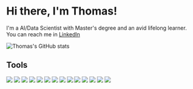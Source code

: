 # Hi there, I'm Thomas!

I'm a AI/Data Scientist with Master's degree and an avid lifelong learner. You can reach me in [Linkedln](https://www.linkedin.com/in/thomastslearn229/)

![Thomas's GitHub stats](https://github-readme-stats.vercel.app/api?username=thom22&hide=contribs,prs&show_icons=true&theme=radical)

## Tools
![](https://img.shields.io/badge/Programming-Python-brightgreen?style=plastic&logo=python)
![](https://img.shields.io/badge/Programming-R-brightgreen?style=plastic&logo=r)
![](https://img.shields.io/badge/Programming-SQL-brightgreen?style=plastic&logo=sql)
![](https://img.shields.io/badge/Programming-OpenCv-brightgreen?style=plastic&logo=opencv)
![](https://img.shields.io/badge/Framework-Tensorflow-blue?style=plastic&logo=tensorflow)
![](https://img.shields.io/badge/Framework-Keras-blue?style=plastic&logo=keras)
![](https://img.shields.io/badge/Framework-Pytorch-blue?style=plastic&logo=pytorch)
![](https://img.shields.io/badge/Os-Linux-9cf?style=plastic&logo=linux)
![](https://img.shields.io/badge/Library-Numpy-9cf?style=plastic&logo=numpy)
![](https://img.shields.io/badge/Library-Scikitlearn-9cf?style=plastic&logo=scikitlearn)
![](https://img.shields.io/badge/Library-Pandas-9cf?style=plastic&logo=pandas)
![](https://img.shields.io/badge/IndustryKnowledge-DeepLearning-9cf?style=plastic&logo=ai)
![](https://img.shields.io/badge/IndustryKnowledge-MachineLearning-9cf?style=plastic&logo=ai)
![](https://img.shields.io/badge/IndustryKnowledge-ComputerVision-9cf?style=plastic&logo=AI)


<!-- ![](https://img.shields.io/badge/IndustryKnowledge-ComputerVision-9cf?style=plastic&logo=ai)
![](https://img.shields.io/badge/IndustryKnowledge-CNN-9cf?style=plastic&logo=ai)
![](https://img.shields.io/badge/IndustryKnowledge-LSTM-9cf?style=plastic&logo=ai)
![](https://img.shields.io/badge/IndustryKnowledge-YOLO-9cf?style=plastic&logo=ai)
![](https://img.shields.io/badge/IndustryKnowledge-GAN-9cf?style=plastic&logo=ai) -->








<!-- 
for showing icon and theme:
![Anurag's GitHub stats](https://github-readme-stats.vercel.app/api?username=thom22&show_icons=true&theme=radical) 

for tools and technologies
![](https://img.shields.io/badge/<WORD_ON_LEFT>-<WORD_ON_RIGHT>-informational?style=flat&logo=<LOGO_NAME>&logoColor=white&color=2bbc8a)

-->






<!-- - 🔭 I’m currently working on ...
- 🌱 I’m currently learning ...
- 👯 I’m looking to collaborate on ...
- 🤔 I’m looking for help with ...
- 😄 Pronouns: he/him
- 💬 Ask me about ... 

To fully showing without hiding any status
[![Thomas's GitHub stats](https://github-readme-stats.vercel.app/api?username=thom22)](https://github.com/anuraghazra/github-readme-stats)

-->


